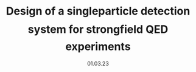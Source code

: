 ---
collection: publications
permalink: /publication/2023-thesis-fcsalgado
date: 01.03.23
venue: 'thesis'
title: "Design of a single&#150;particle detection system for strong&#150;field QED experiments"
authors: "<b>F. C. Salgado</b>"
journal: "<i>Dissertation</i>"
location: "Friedrich-Schiller-Universitaet Jena"
volume: "0"
page: "0"
year: "2023"
doi: "https://www.db-thueringen.de/receive/dbt_mods_00055695"
---